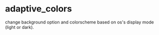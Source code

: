 # adaptive_colors
change background option and colorscheme based on os's display mode (light or dark).
